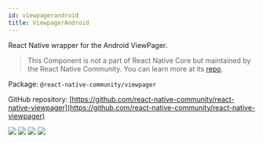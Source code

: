 ```yaml
---
id: viewpagerandroid
title: ViewpagerAndroid
---
```


React Native wrapper for the Android ViewPager.

> This Component is not a part of React Native Core but maintained by the React Native Community. You can learn more at its [repo](https://github.com/react-native-community/react-native-viewpager).

Package: `@react-native-community/viewpager`

GitHub repository: [https://github.com/react-native-community/react-native-viewpager](https://github.com/react-native-community/react-native-viewpager)

<div class="docs_badges">
<img src="https://img.shields.io/github/stars/react-native-community/react-native-viewpager?style=social" />
<img src="https://img.shields.io/github/issues-pr-raw/react-native-community/react-native-viewpager" />
<img src="https://img.shields.io/github/issues-raw/react-native-community/react-native-viewpager" />
<img src="https://img.shields.io/npm/v/@react-native-community/viewpager" />
</div>
